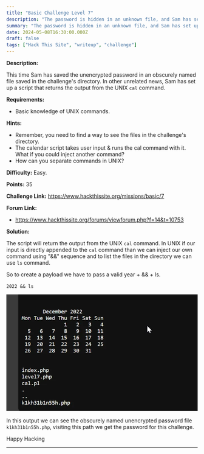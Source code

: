 ```yaml
---
title: "Basic Challenge Level 7"
description: "The password is hidden in an unknown file, and Sam has set up a script to display a calendar. Requirements: Basic UNIX command knowledge."
summary: "The password is hidden in an unknown file, and Sam has set up a script to display a calendar. Requirements: Basic UNIX command knowledge."
date: 2024-05-08T16:30:00.000Z
draft: false
tags: ["Hack This Site", "writeup", "challenge"]
---
```


**Description:**

This time Sam has saved the unencrypted password in an obscurely named file saved in the challenge's directory. In other unrelated news, Sam has set up a script that returns the output from the UNIX `cal` command.

**Requirements:**

- Basic knowledge of UNIX commands.

**Hints:**

- Remember, you need to find a way to see the files in the challenge's directory.
- The calendar script takes user input & runs the cal command with it. ​What if you could inject another command?
- How can you separate commands in UNIX?

**Difficulty:** Easy.

**Points:** 35

**Challenge Link:** https://www.hackthissite.org/missions/basic/7

**Forum Link:**

- https://www.hackthissite.org/forums/viewforum.php?f=14&t=10753

**Solution:**

The script will return the output from the UNIX `cal` command. In UNIX if our input is directly appended to the `cal` command than we can inject our own command using "&&" sequence and to list the files in the directory we can use `ls` command.

So to create a payload we have to pass a valid year + && + ls.

```
2022 && ls
```

![Level 7.1](files/level-7-1.webp#center)

In this output we can see the obscurely named unencrypted password file `k1kh31b1n55h.php`, visiting this path we get the password for this challenge.

Happy Hacking

---
